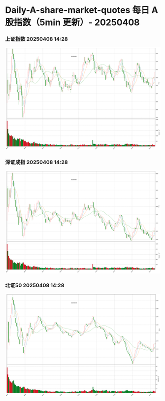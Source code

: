 
# Daily-A-share-market-quotes 每日 A 股指数（5min 更新）- 20250408

### 上证指数 20250408 14:28
![](./fig/2025/4/20250408-sh000001.png)

### 深证成指 20250408 14:28
![](./fig/2025/4/20250408-sz399001.png)

### 北证50 20250408 14:28
![](./fig/2025/4/20250408-bj899050.png)
